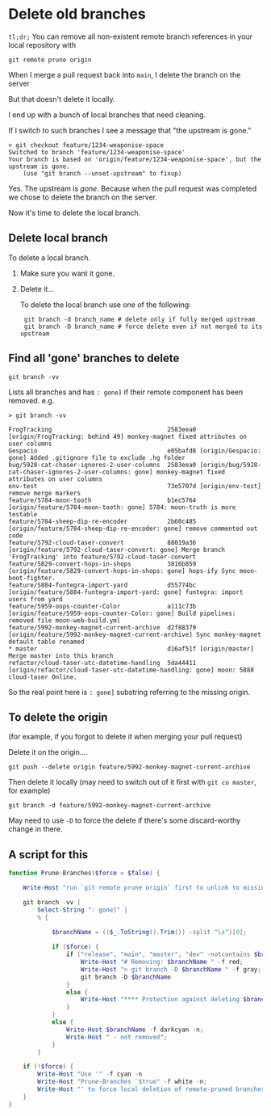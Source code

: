 ﻿# Delete old branches

`tl;dr;` You can remove all non-existent remote branch references in your local repository with

	git remote prune origin

When I merge a pull request back into `main`, I delete the branch on the server

But that doesn't delete it locally.

I end up with a bunch of local branches that need cleaning.

If I switch to such branches I see a message that "the upstream is gone."

	> git checkout feature/1234-weaponise-space
	Switched to branch 'feature/1234-weaponise-space'
	Your branch is based on 'origin/feature/1234-weaponise-space', but the upstream is gone.
		(use "git branch --unset-upstream" to fixup)

Yes. The upstream is *gone*. Because when the pull request was completed we chose to delete the branch on the server.

Now it's time to delete the local branch.

## Delete local branch

To delete a local branch.

1. Make sure you want it gone.
2. Delete it...

	To delete the local branch use one of the following:

		git branch -d branch_name # delete only if fully merged upstream
		git branch -D branch_name # force delete even if not merged to its upstream

## Find all 'gone' branches to delete

	git branch -vv

Lists all branches and has `: gone]` if their remote component has been removed. e.g.

```plaintext
> git branch -vv

FrogTracking								2583eea0 [origin/FrogTracking: behind 49] monkey-magnet fixed attributes on user columns
Gespacio									e05bafd8 [origin/Gespacio: gone] Added .gitignore file to exclude .hg folder
bug/5928-cat-chaser-ignores-2-user-columns	2583eea0 [origin/bug/5928-cat-chaser-ignores-2-user-columns: gone] monkey-magnet fixed attributes on user columns
env-test									73e5707d [origin/env-test] remove merge markers
feature/5784-moon-tooth						b1ec5764 [origin/feature/5784-moon-tooth: gone] 5784: moon-truth is more testable
feature/5784-sheep-dip-re-encoder			2b60c485 [origin/feature/5784-sheep-dip-re-encoder: gone] remove commented out code
feature/5792-cloud-taser-convert			88019a36 [origin/feature/5792-cloud-taser-convert: gone] Merge branch 'FrogTracking' into feature/5792-cloud-taser-convert
feature/5829-convert-hops-in-shops			3816b859 [origin/feature/5829-convert-hops-in-shops: gone] hops-ify Sync moon-boot-fighter.
feature/5884-funtegra-import-yard			d55774bc [origin/feature/5884-funtegra-import-yard: gone] funtegra: import users from yard
feature/5959-oops-counter-Color				a111c73b [origin/feature/5959-oops-counter-Color: gone] Build pipelines: removed file moon-web-build.yml
feature/5992-monkey-magnet-current-archive	d2f88379 [origin/feature/5992-monkey-magnet-current-archive] Sync monkey-magnet default table renamed
* master									d16af51f [origin/master] Merge master into this branch
refactor/cloud-taser-utc-datetime-handling	5da44411 [origin/refactor/cloud-taser-utc-datetime-handling: gone] moon: 5888 cloud-taser Online.
```

So the real point here is `: gone]` substring referring to the missing origin.

## To delete the origin

(for example, if you forgot to delete it when merging your pull request)

Delete it on the origin....

	git push --delete origin feature/5992-monkey-magnet-current-archive

Then delete it locally (may need to switch out of it first with `git co master`, for example)

	git branch -d feature/5992-monkey-magnet-current-archive

May need to use `-D` to force the delete if there's some discard-worthy change in there.

## A script for this

```powershell
function Prune-Branches($force = $false) {

    Write-Host "run `git remote prune origin` first to unlink to missing remotes" -f yellow

    git branch -vv |
        Select-String ": gone]" |
        % { 

            $branchName = (($_.ToString().Trim()) -split "\s")[0];
            
            if ($force) {
                if ("release", "main", "master", "dev" -notcontains $branchName) {
                    Write-Host "# Removing: $branchName " -f red;
                    Write-Host "> git branch -D $branchName " -f gray;
                    git branch -D $branchName 
                }
                else {
                    Write-Host "**** Protection against deleting $branchName " -f yellow;
                }
            }
            else {
                Write-Host $branchName -f darkcyan -n;
                Write-Host " - not removed";
            }
        }

    if (!$force) {
        Write-Host "Use '" -f cyan -n
        Write-Host "Prune-Branches `$true" -f white -n;
        Write-Host "' to force local deletion of remote-pruned branches" -f cyan;
    }
}
```
